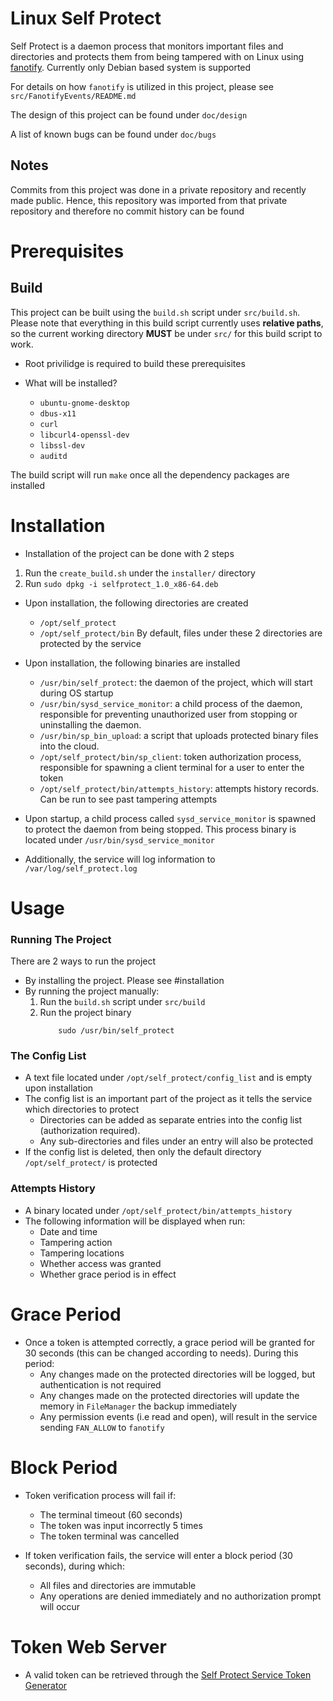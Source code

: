 # Linux Self Protect

Self Protect is a daemon process that monitors important files and directories and protects them from being tampered with on Linux using [fanotify](https://man7.org/linux/man-pages/man7/fanotify.7.html). Currently only Debian based system is supported

For details on how `fanotify` is utilized in this project, please see `src/FanotifyEvents/README.md`

The design of this project can be found under `doc/design`

A list of known bugs can be found under `doc/bugs`

## Notes
Commits from this project was done in a private repository and recently made public. Hence, this repository was imported from that private repository and therefore no commit history can be found

# Prerequisites
## Build
This project can be built using the `build.sh` script under `src/build.sh`. Please note that everything in this build script currently uses <b>relative paths</b>, so the current working directory <b>MUST</b> be under `src/` for this build script to work. 
- Root privilidge is required to build these prerequisites

- What will be installed?
    - `ubuntu-gnome-desktop`
    - `dbus-x11`
    - `curl`
    - `libcurl4-openssl-dev`
    - `libssl-dev`
    - `auditd`

The build script will run `make` once all the dependency packages are installed

# Installation
[](#installation)
- Installation of the project can be done with 2 steps
1. Run the `create_build.sh` under the `installer/` directory 
2. Run `sudo dpkg -i selfprotect_1.0_x86-64.deb`

- Upon installation, the following directories are created
    - `/opt/self_protect`
    - `/opt/self_protect/bin`
By default, files under these 2 directories are protected by the service

- Upon installation, the following binaries are installed
    - `/usr/bin/self_protect`: the daemon of the project, which will start during OS startup
    - `/usr/bin/sysd_service_monitor`: a child process of the daemon, responsible for preventing unauthorized user from stopping or uninstalling the daemon.
    - `/usr/bin/sp_bin_upload`: a script that uploads protected binary files into the cloud.
    - `/opt/self_protect/bin/sp_client`: token authorization process, responsible for spawning a client terminal for a user to enter the token
    - `/opt/self_protect/bin/attempts_history`: attempts history records. Can be run to see past tampering attempts

- Upon startup, a child process called `sysd_service_monitor` is spawned to protect the daemon from being stopped. This process binary is located under `/usr/bin/sysd_service_monitor`
- Additionally, the service will log information to `/var/log/self_protect.log`

# Usage

### <b>Running The Project</b>
There are 2 ways to run the project
- By installing the project. Please see #installation
- By running the project manually:
    1. Run the `build.sh` script under `src/build`
    2. Run the project binary
        ```
            sudo /usr/bin/self_protect
        ```

### <b>The Config List</b>
- A text file located under `/opt/self_protect/config_list` and is empty upon installation
- The config list is an important part of the project as it tells the service which directories to protect
    - Directories can be added as separate entries into the config list (authorization required).
    - Any sub-directories and files under an entry will also be protected
- If the config list is deleted, then only the default directory `/opt/self_protect/` is protected

### <b>Attempts History</b>
- A binary located under `/opt/self_protect/bin/attempts_history`
- The following information will be displayed when run:
    - Date and time
    - Tampering action
    - Tampering locations
    - Whether access was granted
    - Whether grace period is in effect

# Grace Period
- Once a token is attempted correctly, a grace period will be granted for 30 seconds (this can be changed according to needs). During this period:
    - Any changes made on the protected directories will be logged, but authentication is not required
    - Any changes made on the protected directories will update the memory in `FileManager` the backup immediately
    - Any permission events (i.e read and open), will result in the service sending `FAN_ALLOW` to `fanotify`

# Block Period
- Token verification process will fail if:
    - The terminal timeout (60 seconds)
    - The token was input incorrectly 5 times
    - The token terminal was cancelled

- If token verification fails, the service will enter a block period (30 seconds), during which:
    - All files and directories are immutable
    - Any operations are denied immediately and no authorization prompt will occur

# Token Web Server
- A valid token can be retrieved through the [Self Protect Service Token Generator](https://self-protect-token-generator.onrender.com/login)
